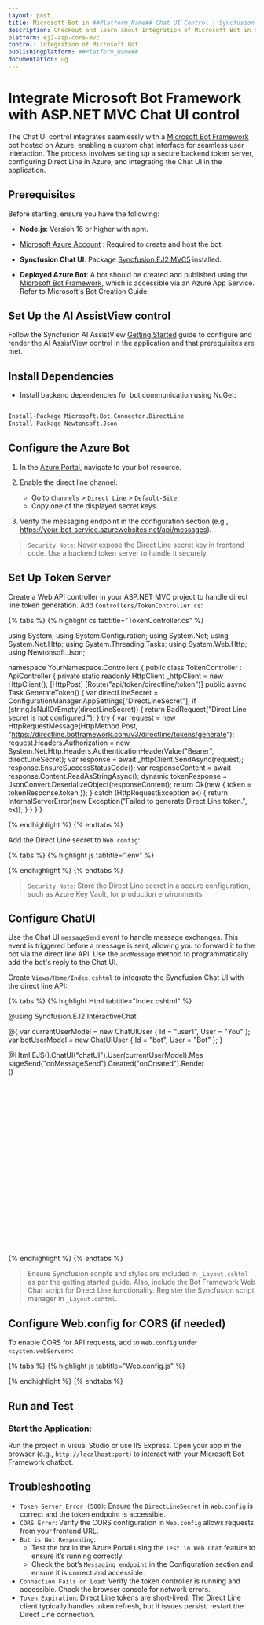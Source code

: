 ```yaml
---
layout: post
title: Microsoft Bot in ##Platform_Name## Chat UI Control | Syncfusion
description: Checkout and learn about Integration of Microsoft Bot in Syncfusion ##Platform_Name## Chat UI control of Syncfusion Essential JS 2 and more.
platform: ej2-asp-core-mvc
control: Integration of Microsoft Bot
publishingplatform: ##Platform_Name##
documentation: ug
---
```


# Integrate Microsoft Bot Framework with ASP.NET MVC Chat UI control

The Chat UI control integrates seamlessly with a [Microsoft Bot Framework](https://learn.microsoft.com/en-us/azure/bot-service/bot-builder-basics?view=azure-bot-service-4.0) bot hosted on Azure, enabling a custom chat interface for seamless user interaction. The process involves setting up a secure backend token server, configuring Direct Line in Azure, and integrating the Chat UI in the application.

## Prerequisites

Before starting, ensure you have the following:

* **Node.js**: Version 16 or higher with npm.

* [Microsoft Azure Account](https://portal.azure.com/#home) : Required to create and host the bot.

* **Syncfusion Chat UI**: Package [Syncfusion.EJ2.MVC5](https://www.nuget.org/packages/Syncfusion.EJ2.MVC5) installed.

* **Deployed Azure Bot**: A bot should be created and published using the [Microsoft Bot Framework](https://learn.microsoft.com/en-us/azure/bot-service/bot-builder-basics?view=azure-bot-service-4.0), which is accessible via an Azure App Service. Refer to Microsoft's Bot Creation Guide.

## Set Up the AI AssistView control

Follow the Syncfusion AI AssistView [Getting Started](../getting-started) guide to configure and render the AI AssistView control in the application and that prerequisites are met.

## Install Dependencies

* Install backend dependencies for bot communication using NuGet:

```bash

Install-Package Microsoft.Bot.Connector.DirectLine
Install-Package Newtonsoft.Json

```

## Configure the Azure Bot

1. In the [Azure Portal](https://portal.azure.com/#home), navigate to your bot resource.

2. Enable the direct line channel:
    * Go to `Channels` > `Direct Line` > `Default-Site`.
    * Copy one of the displayed secret keys.

3. Verify the messaging endpoint in the configuration section (e.g., https://your-bot-service.azurewebsites.net/api/messages).

> `Security Note`: Never expose the Direct Line secret key in frontend code. Use a backend token server to handle it securely.

##  Set Up Token Server

Create a Web API controller in your ASP.NET MVC project to handle direct line token generation. Add `Controllers/TokenController.cs`:

{% tabs %}
{% highlight cs tabtitle="TokenController.cs" %}

using System;
using System.Configuration;
using System.Net;
using System.Net.Http;
using System.Threading.Tasks;
using System.Web.Http;
using Newtonsoft.Json;

namespace YourNamespace.Controllers
{
    public class TokenController : ApiController
    {
        private static readonly HttpClient _httpClient = new HttpClient();
        [HttpPost]
        [Route("api/token/directline/token")]
        public async Task<IHttpActionResult> GenerateToken()
        {
            var directLineSecret = ConfigurationManager.AppSettings["DirectLineSecret"];
            if (string.IsNullOrEmpty(directLineSecret))
            {
                return BadRequest("Direct Line secret is not configured.");
            }
            try
            {
                var request = new HttpRequestMessage(HttpMethod.Post, "https://directline.botframework.com/v3/directline/tokens/generate");
                request.Headers.Authorization = new System.Net.Http.Headers.AuthenticationHeaderValue("Bearer", directLineSecret);
                var response = await _httpClient.SendAsync(request);
                response.EnsureSuccessStatusCode();
                var responseContent = await response.Content.ReadAsStringAsync();
                dynamic tokenResponse = JsonConvert.DeserializeObject(responseContent);
                return Ok(new { token = tokenResponse.token });
            }
            catch (HttpRequestException ex)
            {
                return InternalServerError(new Exception("Failed to generate Direct Line token.", ex));
            }
        }
    }
}

{% endhighlight %}
{% endtabs %}

Add the Direct Line secret to `Web.config`:

{% tabs %}
{% highlight js tabtitle=".env" %}
<appSettings>
  <add key="DirectLineSecret" value="PASTE_YOUR_DIRECT_LINE_SECRET_HERE" />
</appSettings>

{% endhighlight %}
{% endtabs %}

>`Security Note`: Store the Direct Line secret in a secure configuration, such as Azure Key Vault, for production environments.

## Configure ChatUI

Use the Chat UI `messageSend` event to handle message exchanges. This event is triggered before a message is sent, allowing you to forward it to the bot via the direct line API. Use the `addMessage` method to programmatically add the bot's reply to the Chat UI.

Create `Views/Home/Index.cshtml` to integrate the Syncfusion Chat UI with the direct line API:

{% tabs %}
{% highlight Html tabtitle="Index.cshtml" %}

@using Syncfusion.EJ2.InteractiveChat

@{
    var currentUserModel = new ChatUIUser { Id = "user1", User = "You" };
    var botUserModel = new ChatUIUser { Id = "bot", User = "Bot" };
}

<div id='chat-container' style="height: 400px; width: 400px;">
    @Html.EJS().ChatUI("chatUI").User(currentUserModel).MessageSend("onMessageSend").Created("onCreated").Render()
</div>

<script src="https://cdn.syncfusion.com/ej2/31.1.17/dist/ej2.min.js"></script>
<script src="https://cdn.botframework.com/botframework-webchat/latest/webchat.js"></script>
<script>
    var chatUIObj;
    var currentUserId = "@currentUserModel.Id";
    var botUser = @Html.Raw(Newtonsoft.Json.JsonConvert.SerializeObject(botUserModel));
    var directLine;
    var chatUiEle = document.getElementById('chatUI');
    var isConnected = false; // Flag to prevent multiple initializations
    
    async function onMessageSend(args) {
        chatUIObj = ej.base.getInstance(chatUiEle, 'chatui');
        // Initialize Direct Line connection on first message if not already connected
        if (!isConnected) {
            try {
                // Fetch Direct Line token
                const response = await fetch('/api/token/directline/token', {
                    method: 'POST',
                    headers: { 'Content-Type': 'application/json' }
                });
                const data = await response.json();
                if (data.error) {
                    chatUIObj.addMessage({ text: 'Failed to connect to bot.', author: botUser });
                    return;
                }

                // Initialize Direct Line
                directLine = new BotFramework.DirectLine.DirectLine({ token: data.token });
                isConnected = true; // Mark as connected

                // Subscribe to bot messages
                directLine.activity$
                    .filter(activity => activity.type === 'message' && activity.from.id !== currentUserId)
                    .subscribe(message => {
                        chatUIObj.addMessage({ text: message.text, author: botUser });
                    });
            } catch (error) {
                chatUIObj.addMessage({ text: 'Sorry, I couldn’t connect to the bot.', author: botUser });
                console.error('Connection error:', error);
                return;
            }
        }

        // Ensure Direct Line is available before sending message
        if (!directLine) {
            console.error('Direct Line connection not established.');
            chatUIObj.addMessage({ text: 'Bot connection not ready. Please wait.', author: botUser });
            return;
        }

        // Send message to bot
        directLine.postActivity({
            from: { id: currentUserId, name: '@currentUserModel.User' },
            type: 'message',
            text: args.message.text
        }).subscribe(
            id => console.log('Sent message with ID: ', id),
            error => {
                console.error('Error sending message: ', error);
                chatUIObj.addMessage({ text: 'Error sending message.', author: botUser });
            }
        );
    }
</script>

{% endhighlight %}
{% endtabs %}

>Ensure Syncfusion scripts and styles are included in `_Layout.cshtml` as per the getting started guide. Also, include the Bot Framework Web Chat script for Direct Line functionality. Register the Syncfusion script manager in `_Layout.cshtml`.

## Configure Web.config for CORS (if needed)

To enable CORS for API requests, add to `Web.config` under `<system.webServer>`:

{% tabs %}
{% highlight js tabtitle="Web.config.js" %}

<httpProtocol>
  <customHeaders>
    <add name="Access-Control-Allow-Origin" value="*" />
    <add name="Access-Control-Allow-Headers" value="Content-Type" />
    <add name="Access-Control-Allow-Methods" value="GET, POST, PUT, DELETE, OPTIONS" />
  </customHeaders>
</httpProtocol>

{% endhighlight %}
{% endtabs %}

## Run and Test

### Start the Application:

Run the project in Visual Studio or use IIS Express.
Open your app in the browser (e.g., `http://localhost:port`) to interact with your Microsoft Bot Framework chatbot.

## Troubleshooting

* `Token Server Error (500)`: Ensure the `DirectLineSecret` in `Web.config` is correct and the token endpoint is accessible.
* `CORS Error`: Verify the CORS configuration in `Web.config` allows requests from your frontend URL.
* `Bot is Not Responding`:
  - Test the bot in the Azure Portal using the `Test in Web Chat` feature to ensure it’s running correctly.
  - Check the bot’s `Messaging endpoint` in the Configuration section and ensure it is correct and accessible.
* `Connection Fails on Load`: Verify the token controller is running and accessible. Check the browser console for network errors.
* `Token Expiration`: Direct Line tokens are short-lived. The Direct Line client typically handles token refresh, but if issues persist, restart the Direct Line connection.